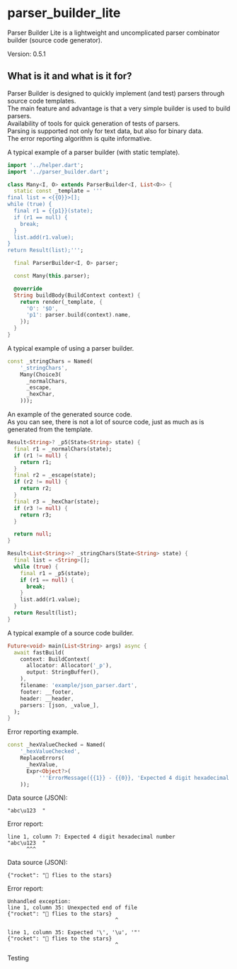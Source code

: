 # parser_builder_lite

Parser Builder Lite is a lightweight and uncomplicated parser combinator builder (source code generator).

Version: 0.5.1

## What is it and what is it for?

Parser Builder is designed to quickly implement (and test) parsers through source code templates.  
The main feature and advantage is that a very simple builder is used to build parsers.  
Availability of tools for quick generation of tests of parsers.  
Parsing is supported not only for text data, but also for binary data.  
The error reporting algorithm is quite informative.  

A typical example of a parser builder (with static template).

```dart
import '../helper.dart';
import '../parser_builder.dart';

class Many<I, O> extends ParserBuilder<I, List<O>> {
  static const _template = '''
final list = <{{O}}>[];
while (true) {
  final r1 = {{p1}}(state);
  if (r1 == null) {
    break;
  }
  list.add(r1.value);
}
return Result(list);''';

  final ParserBuilder<I, O> parser;

  const Many(this.parser);

  @override
  String buildBody(BuildContext context) {
    return render(_template, {
      'O': '$O',
      'p1': parser.build(context).name,
    });
  }
}

```

A typical example of using a parser builder.

```dart
const _stringChars = Named(
    '_stringChars',
    Many(Choice3(
      _normalChars,
      _escape,
      _hexChar,
    )));

```

An example of the generated source code.  
As you can see, there is not a lot of source code, just as much as is generated from the template.

```dart
Result<String>? _p5(State<String> state) {
  final r1 = _normalChars(state);
  if (r1 != null) {
    return r1;
  }
  final r2 = _escape(state);
  if (r2 != null) {
    return r2;
  }
  final r3 = _hexChar(state);
  if (r3 != null) {
    return r3;
  }

  return null;
}

Result<List<String>>? _stringChars(State<String> state) {
  final list = <String>[];
  while (true) {
    final r1 = _p5(state);
    if (r1 == null) {
      break;
    }
    list.add(r1.value);
  }
  return Result(list);
}

```

A typical example of a source code builder.

```dart
Future<void> main(List<String> args) async {
  await fastBuild(
    context: BuildContext(
      allocator: Allocator('_p'),
      output: StringBuffer(),
    ),
    filename: 'example/json_parser.dart',
    footer: __footer,
    header: __header,
    parsers: [json, _value_],
  );
}

```

Error reporting example.  

```dart
const _hexValueChecked = Named(
    '_hexValueChecked',
    ReplaceErrors(
      _hexValue,
      Expr<Object?>(
          '''ErrorMessage({{1}} - {{0}}, 'Expected 4 digit hexadecimal number')'''),
    ));
```

Data source (JSON):  

```
"abc\u123  "
```

Error report:  

```
line 1, column 7: Expected 4 digit hexadecimal number
"abc\u123  "
      ^^^
```

Data source (JSON):  

```
{"rocket": "🚀 flies to the stars}
```

Error report:  

```
Unhandled exception:
line 1, column 35: Unexpected end of file
{"rocket": "🚀 flies to the stars}
                                  ^

line 1, column 35: Expected '\', '\u', '"'
{"rocket": "🚀 flies to the stars}
                                  ^
```

Testing

